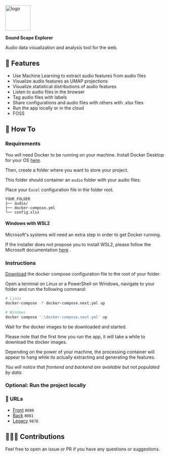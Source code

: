 <img alt="logo" width="80px" src="https://i.imgur.com/ZFnumtY.png">

**Sound Scape Explorer**

Audio data visualization and analysis tool for the web.

## 🔨 Features

- Use Machine Learning to extract audio features from audio files
- Visualize audio features as UMAP projections
- Visualize statistical distributions of audio features
- Listen to audio files in the browser
- Tag audio files with labels
- Share configurations and audio files with others with .xlsx files
- Run the app locally or in the cloud
- FOSS

## 📖 How To

### Requirements

You will need Docker to be running on your machine. Install Docker Desktop for your
OS [here](https://www.docker.com/products/docker-desktop).

Then, create a folder where you want to store your project.

This folder should container an `audio` folder with your audio files.

Place your `Excel` configuration file in the folder root.

```
YOUR_FOLDER
├── audio/
├── docker-compose.yml
└── config.xlsx
```

#### Windows with WSL2

Microsoft's systems will need an extra step in order to get Docker running.

If the installer does not propose you to install WSL2, please follow
the Microsoft
documentation [here](https://learn.microsoft.com/en-us/windows/wsl/install-manual#step-4---download-the-linux-kernel-update-package)
.

### Instructions

[Download](https://raw.githubusercontent.com/sound-scape-explorer/sound-scape-explorer/next/rewrite/docker-compose.next.yml)
the docker compose configuration file to the root of your folder.

Open a terminal on Linux or a PowerShell on Windows, navigate to your folder and run the following command:

```bash
# Linux
docker-compose -f docker-compose.next.yml up
```

```powershell
# Windows
docker compose '.\docker-compose.next.yml' up
```

Wait for the docker images to be downloaded and started.

Please note that the first time you run the app, it will take a while to download the docker images.

Depending on the power of your machine, the processing container will appear to hang while its actually extracting and
generating the features.

_You will notice that frontend and backend are available but not populated by data._

### Optional: Run the project locally

### 📝 URLs

- [Front](http://localhost:8080) `8080`
- [Back](http://localhost:8081) `8081`
- [Legacy](http://localhost:9876) `9876`

## 🧑‍🤝‍🧑 Contributions

Feel free to open an issue or PR if you have any questions or suggestions.
